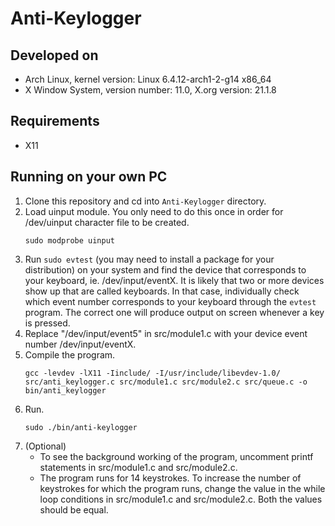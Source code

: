# Anti-Keylogger
## Developed on
- Arch Linux, kernel version: Linux 6.4.12-arch1-2-g14 x86_64
- X Window System, version number: 11.0, X.org version: 21.1.8
## Requirements
- X11
## Running on your own PC
1. Clone this repository and cd into `Anti-Keylogger` directory.
2. Load uinput module. You only need to do this once in order for /dev/uinput character file to be created.
   ```
   sudo modprobe uinput
   ```
3. Run `sudo evtest` (you may need to install a package for your distribution) on your system and find the device that corresponds to your keyboard, ie. /dev/input/eventX. It is likely that two or more devices show up that are called keyboards. In that case, individually check which event number corresponds to your keyboard through the `evtest` program. The correct one will produce output on screen whenever a key is pressed.
4. Replace "/dev/input/event5" in src/module1.c with your device event number /dev/input/eventX.
5. Compile the program.
   ```
   gcc -levdev -lX11 -Iinclude/ -I/usr/include/libevdev-1.0/ src/anti_keylogger.c src/module1.c src/module2.c src/queue.c -o bin/anti_keylogger
   ```
7. Run.
   ```
   sudo ./bin/anti-keylogger
   ```
8. (Optional)
   - To see the background working of the program, uncomment printf statements in src/module1.c and src/module2.c.
   - The program runs for 14 keystrokes. To increase the number of keystrokes for which the program runs, change the value in the while loop conditions in src/module1.c and src/module2.c. Both the values should be equal.
